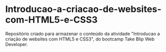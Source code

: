 # Introducao-a-criacao-de-websites-com-HTML5-e-CSS3
Repositório criado para armazenar o conteúdo da atividade "Introducao a criação de websites com HTML5 e CSS3", do bootcamp Take Blip Web Developer.